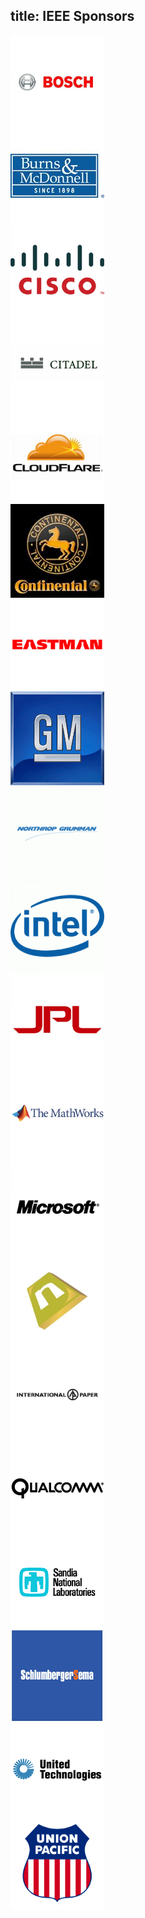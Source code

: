 title: IEEE Sponsors
---

<div class="row">
  <div class="small-12 medium-6 large-6 columns"><img src="./index/images/bosch.png" height="150" width="150px" alt="Bosch"/></div>
  <div class="small-12 medium-6 large-6 columns"><img src="./index/images/burns.png" height="150" width="150px" alt="Burns & McDonnell"/></div>
</div>

<div class="row">
  <div class="small-12 medium-6 large-6 columns"><img src="./index/images/cisco.png" height="150" width="150px" alt="Cisco"/></div>
  <div class="small-12 medium-6 large-6 columns"><img src="./index/images/citadel.png" height="150" width="150px" alt="Citadel"/></div>
</div>

<div class="row">
  <div class="small-12 medium-6 large-6 columns"><img src="./index/images/cloudflare.png" height="150" width="150px" alt="Cloudflare"/></div>
  <div class="small-12 medium-6 large-6 columns"><img src="./index/images/continental.png" height="150" width="150px" alt="Continental Tire North America"/></div>
</div>

<div class="row">
  <div class="small-12 medium-6 large-6 columns"><img src="./index/images/eastman.png" height="150" width="150px" alt="Eastman"/></div>
  <div class="small-12 medium-6 large-6 columns"><img src="./index/images/gm.png" height="150" width="150px" alt="General Motors"/></div>
</div>

<div class="row">
  <div class="small-12 medium-6 large-6 columns"><img src="./index/images/grumman.png" height="150" width="150px" alt="Northrop Grumman"/></div>
  <div class="small-12 medium-6 large-6 columns"><img src="./index/images/intel.png" height="150" width="150px" alt="Intel"/></div>
</div>

<div class="row">
  <div class="small-12 medium-6 large-6 columns"><img src="./index/images/jpl.png" height="150" width="150px" alt="JPL"/></div>
  <div class="small-12 medium-6 large-6 columns"><img src="./index/images/mathworks.png" height="150" width="150px" alt="MathWorks"/></div>
</div>

<div class="row">
  <div class="small-12 medium-6 large-6 columns"><img src="./index/images/microsoft.png" height="150" width="150px" alt="Microsoft"/></div>
  <div class="small-12 medium-6 large-6 columns"><img src="./index/images/namecheap.png" height="150" width="150px" alt="Namecheap"/></div>
</div>

<div class="row">
  <div class="small-12 medium-6 large-6 columns"><img src="./index/images/paper.png" height="150" width="150px" alt="International Paper Co"/></div>
  <div class="small-12 medium-6 large-6 columns"><img src="./index/images/qualcomm.png" height="150" width="150px" alt="Qualcomm"/></div>
</div>

<div class="row">
  <div class="small-12 medium-6 large-6 columns"><img src="./index/images/sandia.png" height="150" width="150px" alt="Sandia National Laboratories"/></div>
  <div class="small-12 medium-6 large-6 columns"><img src="./index/images/slb.png" height="150" width="150px" alt="Schlumberger"/></div>
</div>

<div class="row">
  <div class="small-12 medium-6 large-6 columns"><img src="./index/images/united.png" height="150" width="150px" alt="United Technologies"/></div>
  <div class="small-12 medium-6 large-6 columns"><img src="./index/images/up.png" height="150" width="150px" alt="Union Pacific"/></div>
</div>
